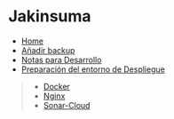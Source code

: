
# Jakinsuma
* [Home](jakinsuma_home)
* [Añadir backup](anadir_backup)
* [Notas para Desarrollo](notas_para_desarrollo)
* [Preparación del entorno de Despliegue](preparacion_del_entorno)
> * [Docker](docker)
> * [Nginx](nginx)
> * [Sonar-Cloud](sonarcloud)
